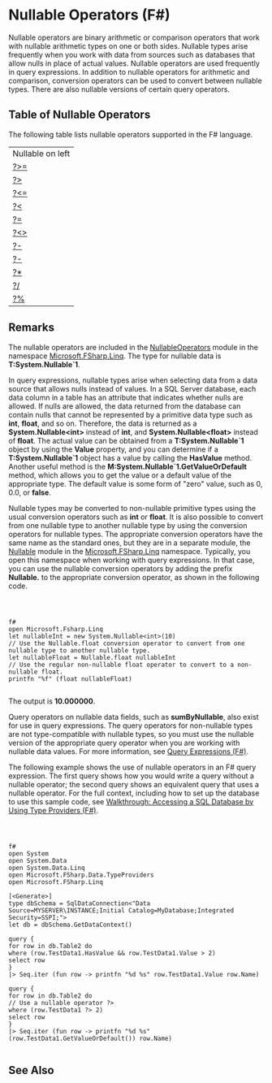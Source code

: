 # Nullable Operators (F#)

Nullable operators are binary arithmetic or comparison operators that work with nullable arithmetic types on one or both sides. Nullable types arise frequently when you work with data from sources such as databases that allow nulls in place of actual values. Nullable operators are used frequently in query expressions. In addition to nullable operators for arithmetic and comparison, conversion operators can be used to convert between nullable types. There are also nullable versions of certain query operators.


## Table of Nullable Operators
The following table lists nullable operators supported in the F# language.



||
|-|
|Nullable on left|Nullable on right|Both sides nullable|
|[?&gt;=](http://msdn.microsoft.com/en-us/library/94d29e32-a204-4f60-a527-6b0af86268f3)|[&gt;=?](http://msdn.microsoft.com/en-us/library/0a255d8e-8cae-4160-ae61-243a5d96583f)|[?&gt;=?](http://msdn.microsoft.com/en-us/library/3051a50f-d276-4c84-9d73-bf2efeddef94)|
|[?&gt;](http://msdn.microsoft.com/en-us/library/62dc0021-1312-4ac3-be87-798b60b81bb6)|[&gt;?](http://msdn.microsoft.com/en-us/library/0ad1284b-de48-4a04-83d8-b6f13c9c8936)|[?&gt;?](http://msdn.microsoft.com/en-us/library/dc18b6fa-30c4-47b0-9057-794439378a05)|
|[?&lt;=](http://msdn.microsoft.com/en-us/library/56fddf0a-e4ca-4891-a3be-fad1876be3b6)|[&lt;=?](http://msdn.microsoft.com/en-us/library/02454a0f-30ca-4e77-ad84-ee7837461804)|[?&lt;=?](http://msdn.microsoft.com/en-us/library/5c37c28c-0b57-4da5-be11-5a123f7e8ee4)|
|[?&lt;](http://msdn.microsoft.com/en-us/library/b71897f0-6e29-4c58-b0a7-a5bfa6f88917)|[&lt;?](http://msdn.microsoft.com/en-us/library/be9ea40f-a67f-4e98-8067-a14046752e8b)|[?&lt;?](http://msdn.microsoft.com/en-us/library/6f1962c8-5605-468c-94ae-f379ae98e17d)|
|[?=](http://msdn.microsoft.com/en-us/library/5cdc8ff6-244b-49cf-9376-69ecf249fd7c)|[=?](http://msdn.microsoft.com/en-us/library/d2102894-6a51-475d-890a-735568c31f87)|[?=?](http://msdn.microsoft.com/en-us/library/5f793f29-1084-4570-b1c1-17c1b7ef764b)|
|[?&lt;&gt;](http://msdn.microsoft.com/en-us/library/3643a5a8-2ea5-4ad6-82c4-83927c3884a0)|[&lt;&gt;?](http://msdn.microsoft.com/en-us/library/3179aace-70c4-4911-9258-619592214976)|[?&lt;&gt;?](http://msdn.microsoft.com/en-us/library/5da813d8-ee75-45b8-9ef4-146dcb6d394d)|
|[?-](http://msdn.microsoft.com/en-us/library/2e8ddd05-b3f3-41b3-9d73-938d9e540f3f)|[-?](http://msdn.microsoft.com/en-us/library/74772ea8-f010-493e-bdb5-ba347f2fd4f1)|[?-?](http://msdn.microsoft.com/en-us/library/57f28137-0f42-43d2-92af-cad8c6c9d05f)|
|[?-](http://msdn.microsoft.com/en-us/library/f237a7a6-89f2-48b2-a2fe-f0b98a2bedc2)|[-?](http://msdn.microsoft.com/en-us/library/4a345c07-314a-48f1-b557-ce072583589c)|[?-?](http://msdn.microsoft.com/en-us/library/e0024142-1d2a-4607-a39c-1eb1e86fa25a)|
|[?&#42;](http://msdn.microsoft.com/en-us/library/519da708-5ad6-4075-9d74-d00441cd6078)|[&#42;?](http://msdn.microsoft.com/en-us/library/04c47870-de7b-480d-98a0-f47593b4ffac)|[?&#42;?](http://msdn.microsoft.com/en-us/library/e57057ba-9c3a-40ec-8401-150c2b25f75b)|
|[?/](http://msdn.microsoft.com/en-us/library/add02a42-f556-40a7-a168-fbf2053322e3)|[/?](http://msdn.microsoft.com/en-us/library/1de07646-3778-476d-8c61-5d37495d463c)|[?/?](http://msdn.microsoft.com/en-us/library/b17be0ac-bf98-4590-861d-a4dd6c6fa535)|
|[?%](http://msdn.microsoft.com/en-us/library/44297bba-1bd9-4ed2-a848-f1e1e598db87)|[%?](http://msdn.microsoft.com/en-us/library/a4c178e5-eec4-42e8-847f-90b24fc609fe)|[?%?](http://msdn.microsoft.com/en-us/library/dd555f20-1be3-4b8d-81f1-bf1921e62fda)|

## Remarks
The nullable operators are included in the [NullableOperators](http://msdn.microsoft.com/en-us/library/2c3633c5-3f31-4d62-a9f8-272ad6b19007) module in the namespace [Microsoft.FSharp.Linq](http://msdn.microsoft.com/en-us/library/4765b4e8-4006-4d8c-a405-39c218b3c82d). The type for nullable data is **T:System.Nullable&#96;1**.

In query expressions, nullable types arise when selecting data from a data source that allows nulls instead of values. In a SQL Server database, each data column in a table has an attribute that indicates whether nulls are allowed. If nulls are allowed, the data returned from the database can contain nulls that cannot be represented by a primitive data type such as **int**, **float**, and so on. Therefore, the data is returned as a **System.Nullable&lt;int&gt;** instead of **int**, and **System.Nullable&lt;float&gt;** instead of **float**. The actual value can be obtained from a **T:System.Nullable&#96;1** object by using the **Value** property, and you can determine if a **T:System.Nullable&#96;1** object has a value by calling the **HasValue** method. Another useful method is the **M:System.Nullable&#96;1.GetValueOrDefault** method, which allows you to get the value or a default value of the appropriate type. The default value is some form of "zero" value, such as 0, 0.0, or **false**.

Nullable types may be converted to non-nullable primitive types using the usual conversion operators such as **int** or **float**. It is also possible to convert from one nullable type to another nullable type by using the conversion operators for nullable types. The appropriate conversion operators have the same name as the standard ones, but they are in a separate module, the [Nullable](http://msdn.microsoft.com/en-us/library/e7a4ea13-28cc-462e-bc3a-33131ace976e) module in the [Microsoft.FSharp.Linq](http://msdn.microsoft.com/en-us/library/4765b4e8-4006-4d8c-a405-39c218b3c82d) namespace. Typically, you open this namespace when working with query expressions. In that case, you can use the nullable conversion operators by adding the prefix **Nullable.** to the appropriate conversion operator, as shown in the following code.




```



f#
open Microsoft.Fsharp.Linq
let nullableInt = new System.Nullable<int>(10)
// Use the Nullable.float conversion operator to convert from one nullable type to another nullable type.
let nullableFloat = Nullable.float nullableInt
// Use the regular non-nullable float operator to convert to a non-nullable float.
printfn "%f" (float nullableFloat)


```




The output is **10.000000**.

Query operators on nullable data fields, such as **sumByNullable**, also exist for use in query expressions. The query operators for non-nullable types are not type-compatible with nullable types, so you must use the nullable version of the appropriate query operator when you are working with nullable data values. For more information, see [Query Expressions &#40;F&#35;&#41;](Query-Expressions-%5BFSharp%5D.md).

The following example shows the use of nullable operators in an F# query expression. The first query shows how you would write a query without a nullable operator; the second query shows an equivalent query that uses a nullable operator. For the full context, including how to set up the database to use this sample code, see [Walkthrough: Accessing a SQL Database by Using Type Providers &#40;F&#35;&#41;](Walkthrough-Accessing-a-SQL-Database-by-Using-Type-Providers-%5BFSharp%5D.md).




```



f#
open System
open System.Data
open System.Data.Linq
open Microsoft.FSharp.Data.TypeProviders
open Microsoft.FSharp.Linq

[<Generate>]
type dbSchema = SqlDataConnection<"Data Source=MYSERVER\INSTANCE;Initial Catalog=MyDatabase;Integrated Security=SSPI;">
let db = dbSchema.GetDataContext()

query {
for row in db.Table2 do
where (row.TestData1.HasValue && row.TestData1.Value > 2)
select row
}
|> Seq.iter (fun row -> printfn "%d %s" row.TestData1.Value row.Name)

query {
for row in db.Table2 do
// Use a nullable operator ?>
where (row.TestData1 ?> 2)
select row
}
|> Seq.iter (fun row -> printfn "%d %s" (row.TestData1.GetValueOrDefault()) row.Name)


```





## See Also
